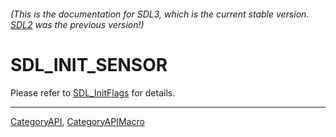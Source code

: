 ###### (This is the documentation for SDL3, which is the current stable version. [SDL2](https://wiki.libsdl.org/SDL2/) was the previous version!)
# SDL_INIT_SENSOR

Please refer to [SDL_InitFlags](SDL_InitFlags) for details.

----
[CategoryAPI](CategoryAPI), [CategoryAPIMacro](CategoryAPIMacro)

